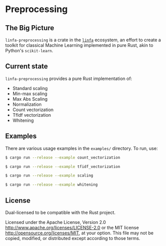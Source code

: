 # Preprocessing
## The Big Picture

`linfa-preprocessing` is a crate in the [`linfa`](https://crates.io/crates/linfa) ecosystem, an effort to create a toolkit for classical Machine Learning implemented in pure Rust, akin to Python's `scikit-learn`.

## Current state
`linfa-preprocessing` provides a pure Rust implementation of:
* Standard scaling 
* Min-max scaling
* Max Abs Scaling
* Normalization
* Count vectorization
* TfIdf vectorization
* Whitening

## Examples

There are various usage examples in the `examples/` directory. To run, use:

```bash
$ cargo run --release --example count_vectorization
```
```bash
$ cargo run --release --example tfidf_vectorization
```
```bash
$ cargo run --release --example scaling
```
```bash
$ cargo run --release --example whitening
```

## License
Dual-licensed to be compatible with the Rust project.

Licensed under the Apache License, Version 2.0 <http://www.apache.org/licenses/LICENSE-2.0> or the MIT license <http://opensource.org/licenses/MIT>, at your option. This file may not be copied, modified, or distributed except according to those terms.